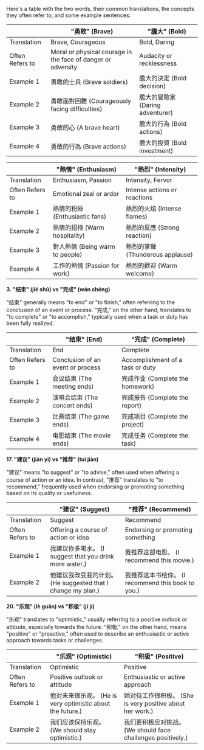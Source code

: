 Here's a table with the two words, their common translations, the concepts they often refer to, and some example sentences:

| | "勇敢" (Brave) | "膽大" (Bold) |
|-----------------|----------------------------|-----------------------------|
| Translation | Brave, Courageous | Bold, Daring |
| Often Refers to | Moral or physical courage in the face of danger or adversity | Audacity or recklessness |
| Example 1 | 勇敢的士兵 (Brave soldiers) | 膽大的決定 (Bold decision) |
| Example 2 | 勇敢面對困難 (Courageously facing difficulties) | 膽大的冒險家 (Daring adventurer) |
| Example 3 | 勇敢的心 (A brave heart) | 膽大的行為 (Bold actions) |
| Example 4 | 勇敢的行為 (Brave actions) | 膽大的投資 (Bold investment) |



| | "熱情" (Enthusiasm) | "熱烈" (Intensity) |
|-----------------|----------------------------|-----------------------------|
| Translation | Enthusiasm, Passion | Intensity, Fervor |
| Often Refers to | Emotional zeal or ardor | Intense actions or reactions |
| Example 1 | 熱情的粉絲 (Enthusiastic fans) | 熱烈的火焰 (Intense flames) |
| Example 2 | 熱情的招待 (Warm hospitality) | 熱烈的反應 (Strong reaction) |
| Example 3 | 對人熱情 (Being warm to people) | 熱烈的掌聲 (Thunderous applause) |
| Example 4 | 工作的熱情 (Passion for work) | 熱烈的歡迎 (Warm welcome) |


**3. "结束" (jié shù) vs "完成" (wán chéng)**

"结束" generally means "to end" or "to finish," often referring to the conclusion of an event or process. "完成," on the other hand, translates to "to complete" or "to accomplish," typically used when a task or duty has been fully realized.

| | "结束" (End) | "完成" (Complete) |
|-----------------|----------------------------|-----------------------------|
| Translation | End | Complete |
| Often Refers to | Conclusion of an event or process | Accomplishment of a task or duty |
| Example 1 | 会议结束 (The meeting ends) | 完成作业 (Complete the homework) |
| Example 2 | 演唱会结束 (The concert ends) | 完成报告 (Complete the report) |
| Example 3 | 比赛结束 (The game ends) | 完成项目 (Complete the project) |
| Example 4 | 电影结束 (The movie ends) | 完成任务 (Complete the task) |

**17. "建议" (jiàn yì) vs "推荐" (tuī jiàn)**

"建议" means "to suggest" or "to advise," often used when offering a course of action or an idea. In contrast, "推荐" translates to "to recommend," frequently used when endorsing or promoting something based on its quality or usefulness.

| | "建议" (Suggest) | "推荐" (Recommend) |
|-----------------|----------------------------|-----------------------------|
| Translation | Suggest | Recommend |
| Often Refers to | Offering a course of action or idea | Endorsing or promoting something |
| Example 1 | 我建议你多喝水。 (I suggest that you drink more water.) | 我推荐这部电影。 (I recommend this movie.) |
| Example 2 | 他建议我改变我的计划。 (He suggested that I change my plan.) | 我推荐这本书给你。 (I recommend this book to you.) |

**20. "乐观" (lè guān) vs "积极" (jī jí)**

"乐观" translates to "optimistic," usually referring to a positive outlook or attitude, especially towards the future. "积极," on the other hand, means "positive" or "proactive," often used to describe an enthusiastic or active approach towards tasks or challenges.

| | "乐观" (Optimistic) | "积极" (Positive) |
|-----------------|----------------------------|-----------------------------|
| Translation | Optimistic | Positive |
| Often Refers to | Positive outlook or attitude | Enthusiastic or active approach |
| Example 1 | 他对未来很乐观。 (He is very optimistic about the future.) | 她对待工作很积极。 (She is very positive about her work.) |
| Example 2 | 我们应该保持乐观。 (We should stay optimistic.) | 我们要积极应对挑战。 (We should face challenges positively.) |
